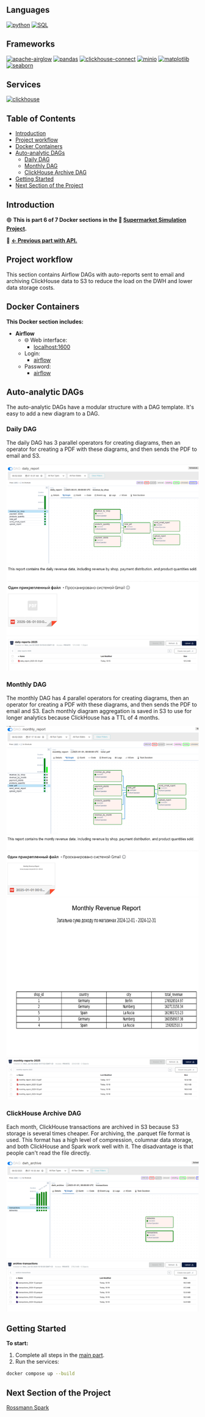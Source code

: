 <!-- omit in toc -->
## Languages
[![python](https://img.shields.io/badge/python-3.11-d6123c?color=white&labelColor=d6123c&logo=python&logoColor=white)](https://www.python.org/)
[![SQL](https://img.shields.io/badge/SQL-d6123c?color=white&labelColor=d6123c)](https://en.wikipedia.org/wiki/SQL)

<!-- omit in toc -->
## Frameworks
[![apache-airglow](https://img.shields.io/badge/apache--airflow-2.11.0-d6123c?color=white&labelColor=d6123c&logo=apacheairflow&logoColor=white)](https://airflow.apache.org/)
[![pandas](https://img.shields.io/badge/pandas-2.2.3-d6123c?color=white&labelColor=d6123c&logo=pandas&logoColor=white)](https://pandas.pydata.org/)
[![clickhouse-connect](https://img.shields.io/badge/clickhouse--connect-0.8.17-d6123c?color=white&labelColor=d6123c&logo=clickhouse&logoColor=white)](https://github.com/ClickHouse/clickhouse-connect)
[![minio](https://img.shields.io/badge/minio-7.2.15-d6123c?color=white&labelColor=d6123c&logo=minio&logoColor=white)](https://min.io/)
[![matplotlib](https://img.shields.io/badge/matplotlib-3.10.3-d6123c?color=white&labelColor=d6123c&logo=matplotlib&logoColor=white)](https://matplotlib.org/)
[![seaborn](https://img.shields.io/badge/seaborn-0.13.2-d6123c?color=white&labelColor=d6123c&logo=seaborn&logoColor=white)](https://seaborn.pydata.org/)

<!-- omit in toc -->
## Services
[![clickhouse](https://img.shields.io/badge/clickhouse-d6123c?style=for-the-badge&logo=clickhouse&logoColor=white)](https://clickhouse.com/)

<!-- omit in toc -->
## Table of Contents
- [Introduction](#introduction)
- [Project workflow](#project-workflow)
- [Docker Containers](#docker-containers)
- [Auto-analytic DAGs](#auto-analytic-dags)
  - [Daily DAG](#daily-dag)
  - [Monthly DAG](#monthly-dag)
  - [ClickHouse Archive DAG](#clickhouse-archive-dag)
- [Getting Started](#getting-started)
- [Next Section of the Project](#next-section-of-the-project)

## Introduction
🟢 **This is part 6 of 7 Docker sections in the 🔴 [Supermarket Simulation Project](https://github.com/SerhiiDolhopolov/rossmann_services).**

🔵 [**<- Previous part with API.**](https://github.com/SerhiiDolhopolov/rossmann_api)

## Project workflow
This section contains Airflow DAGs with auto-reports sent to email and archiving ClickHouse data to S3 to reduce the load on the DWH and lower data storage costs.

## Docker Containers
**This Docker section includes:**
  - **Airflow**
    - 🌐 Web interface: 
      - [localhost:1600](http://localhost:1600)
    - Login:
      - [airflow](airflow)
    - Password:
      - [airflow](airflow)
  
## Auto-analytic DAGs
The auto-analytic DAGs have a modular structure with a DAG template. It's easy to add a new diagram to a DAG.

### Daily DAG
The daily DAG has 3 parallel operators for creating diagrams, then an operator for creating a PDF with these diagrams, and then sends the PDF to email and S3.

![daily dag](images/daily_dag.png)
![daily dag email](images/daily_dag_email.png)
![daily dag s3](images/daily_dag_s3.png)

### Monthly DAG
The monthly DAG has 4 parallel operators for creating diagrams, then an operator for creating a PDF with these diagrams, and then sends the PDF to email and S3. Each monthly diagram aggregation is saved in S3 to use for longer analytics because ClickHouse has a TTL of 4 months.

![monthly dag](images/monthly_dag.png)
![monthly dag email](images/monthly_dag_email.png)
![monthly dag report](images/monthly_dag_rep.png)
![monthly dag s3](images/monthly_dag_s3.png)

### ClickHouse Archive DAG
Each month, ClickHouse transactions are archived in S3 because S3 storage is several times cheaper. For archiving, the .parquet file format is used. This format has a high level of compression, columnar data storage, and both ClickHouse and Spark work well with it. The disadvantage is that people can't read the file directly.

![archive dag](images/archive_dag.png)
![archive dag s3](images/archive_dag_s3.png)

## Getting Started
**To start:**
1. Complete all steps in the [main part](https://github.com/SerhiiDolhopolov/rossmann_services).
2. Run the services:
```bash
docker compose up --build
```

## Next Section of the Project

[Rossmann Spark](https://github.com/SerhiiDolhopolov/rossmann_spark)
